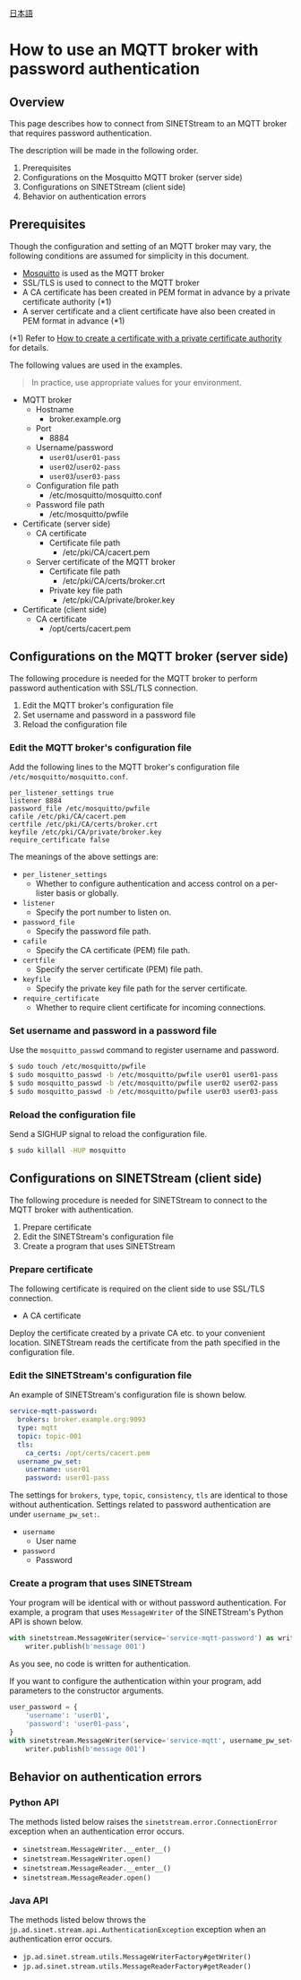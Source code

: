 <!--
Copyright (C) 2020 National Institute of Informatics

Licensed to the Apache Software Foundation (ASF) under one
or more contributor license agreements.  See the NOTICE file
distributed with this work for additional information
regarding copyright ownership.  The ASF licenses this file
to you under the Apache License, Version 2.0 (the
"License"); you may not use this file except in compliance
with the License.  You may obtain a copy of the License at

  http://www.apache.org/licenses/LICENSE-2.0

Unless required by applicable law or agreed to in writing,
software distributed under the License is distributed on an
"AS IS" BASIS, WITHOUT WARRANTIES OR CONDITIONS OF ANY
KIND, either express or implied.  See the License for the
specific language governing permissions and limitations
under the License.
-->

[日本語](mqtt-authentication-password.md)

# How to use an MQTT broker with password authentication

## Overview

This page describes how to connect from SINETStream to an MQTT broker that requires password authentication.

The description will be made in the following order.

1. Prerequisites
1. Configurations on the Mosquitto MQTT broker (server side)
1. Configurations on SINETStream (client side)
1. Behavior on authentication errors

## Prerequisites

Though the configuration and setting of an MQTT broker may vary, the following conditions are assumed for simplicity in this document.

* [Mosquitto](https://mosquitto.org/) is used as the MQTT broker
* SSL/TLS is used to connect to the MQTT broker
* A CA certificate has been created in PEM format in advance by a private certificate authority (*1)
* A server certificate and a client certificate have also been created in PEM format in advance (*1)

(*1) Refer to [How to create a certificate with a private certificate authority](certificate.en.md) for details.

The following values are used in the examples.
> In practice, use appropriate values for your environment.

* MQTT broker
    * Hostname
        * broker.example.org
    * Port
        * 8884
    * Username/password
        * `user01`/`user01-pass`
        * `user02`/`user02-pass`
        * `user03`/`user03-pass`
    * Configuration file path
        * /etc/mosquitto/mosquitto.conf
    * Password file path
        * /etc/mosquitto/pwfile
* Certificate (server side)
    * CA certificate
        * Certificate file path
            * /etc/pki/CA/cacert.pem
    * Server certificate of the MQTT broker
        * Certificate file path
            * /etc/pki/CA/certs/broker.crt
        * Private key file path
            * /etc/pki/CA/private/broker.key
* Certificate (client side)
    * CA certificate
        * /opt/certs/cacert.pem

## Configurations on the MQTT broker (server side)

The following procedure is needed for the MQTT broker to perform password authentication with SSL/TLS connection.

1. Edit the MQTT broker's configuration file
1. Set username and password in a password file
1. Reload the configuration file

### Edit the MQTT broker's configuration file

Add the following lines to the MQTT broker's configuration file `/etc/mosquitto/mosquitto.conf`.

```properties
per_listener_settings true
listener 8884
password_file /etc/mosquitto/pwfile
cafile /etc/pki/CA/cacert.pem
certfile /etc/pki/CA/certs/broker.crt
keyfile /etc/pki/CA/private/broker.key
require_certificate false
```

The meanings of the above settings are:

* `per_listener_settings`
    * Whether to configure authentication and access control on a per-lister basis or globally.
* `listener`
    * Specify the port number to listen on.
* `password_file`
    * Specify the password file path.
* `cafile`
    * Specify the CA certificate (PEM) file path.
* `certfile`
    * Specify the server certificate (PEM) file path.
* `keyfile`
    * Specify the private key file path for the server certificate.
* `require_certificate`
    * Whether to require client certificate for incoming connections.

### Set username and password in a password file

Use the `mosquitto_passwd` command to register username and password.

```bash
$ sudo touch /etc/mosquitto/pwfile
$ sudo mosquitto_passwd -b /etc/mosquitto/pwfile user01 user01-pass
$ sudo mosquitto_passwd -b /etc/mosquitto/pwfile user02 user02-pass
$ sudo mosquitto_passwd -b /etc/mosquitto/pwfile user03 user03-pass
```

### Reload the configuration file

Send a SIGHUP signal to reload the configuration file.

```bash
$ sudo killall -HUP mosquitto
```

## Configurations on SINETStream (client side)

The following procedure is needed for SINETStream to connect to the MQTT broker with authentication.

1. Prepare certificate
1. Edit the SINETStream's configuration file
1. Create a program that uses SINETStream

### Prepare certificate

The following certificate is required on the client side to use SSL/TLS connection.

* A CA certificate

Deploy the certificate created by a private CA etc. to your convenient location.
SINETStream reads the certificate from the path specified in the configuration file.

### Edit the SINETStream's configuration file

An example of SINETStream's configuration file is shown below.

```yaml
service-mqtt-password:
  brokers: broker.example.org:9093
  type: mqtt
  topic: topic-001
  tls:
    ca_certs: /opt/certs/cacert.pem
  username_pw_set:
    username: user01
    password: user01-pass
```

The settings for `brokers`, `type`, `topic`, `consistency`, `tls` are identical to those without authentication.
Settings related to password authentication are under `username_pw_set:`.

* `username`
    * User name
* `password`
    * Password

### Create a program that uses SINETStream

Your program will be identical with or without password authentication.
For example, a program that uses `MessageWriter` of the SINETStream's Python API is shown below.

```python
with sinetstream.MessageWriter(service='service-mqtt-password') as writer:
    writer.publish(b'message 001')
```

As you see, no code is written for authentication.

If you want to configure the authentication within your program, add parameters to the constructor arguments.

```python
user_password = {
    'username': 'user01',
    'password': 'user01-pass',
}
with sinetstream.MessageWriter(service='service-mqtt', username_pw_set=user_password) as writer:
    writer.publish(b'message 001')
```

## Behavior on authentication errors

### Python API

The methods listed below raises the `sinetstream.error.ConnectionError` exception when an authentication error occurs.

* `sinetstream.MessageWriter.__enter__()`
* `sinetstream.MessageWriter.open()`
* `sinetstream.MessageReader.__enter__()`
* `sinetstream.MessageReader.open()`

### Java API

The methods listed below throws the `jp.ad.sinet.stream.api.AuthenticationException` exception when an authentication error occurs.

* `jp.ad.sinet.stream.utils.MessageWriterFactory#getWriter()`
* `jp.ad.sinet.stream.utils.MessageReaderFactory#getReader()`
